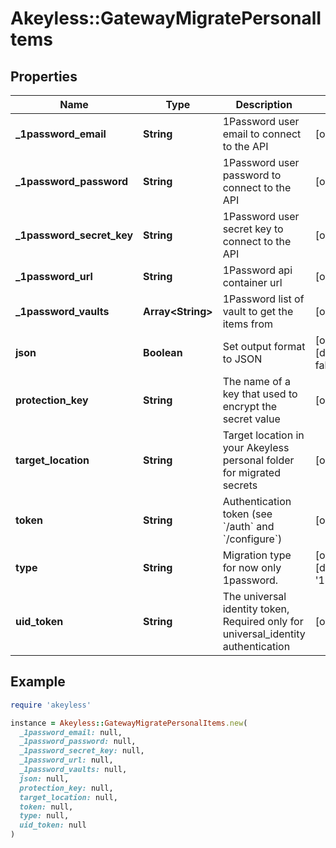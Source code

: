 # Akeyless::GatewayMigratePersonalItems

## Properties

| Name | Type | Description | Notes |
| ---- | ---- | ----------- | ----- |
| **_1password_email** | **String** | 1Password user email to connect to the API | [optional] |
| **_1password_password** | **String** | 1Password user password to connect to the API | [optional] |
| **_1password_secret_key** | **String** | 1Password user secret key to connect to the API | [optional] |
| **_1password_url** | **String** | 1Password api container url | [optional] |
| **_1password_vaults** | **Array&lt;String&gt;** | 1Password list of vault to get the items from | [optional] |
| **json** | **Boolean** | Set output format to JSON | [optional][default to false] |
| **protection_key** | **String** | The name of a key that used to encrypt the secret value | [optional] |
| **target_location** | **String** | Target location in your Akeyless personal folder for migrated secrets | [optional] |
| **token** | **String** | Authentication token (see &#x60;/auth&#x60; and &#x60;/configure&#x60;) | [optional] |
| **type** | **String** | Migration type for now only 1password. | [optional][default to &#39;1password&#39;] |
| **uid_token** | **String** | The universal identity token, Required only for universal_identity authentication | [optional] |

## Example

```ruby
require 'akeyless'

instance = Akeyless::GatewayMigratePersonalItems.new(
  _1password_email: null,
  _1password_password: null,
  _1password_secret_key: null,
  _1password_url: null,
  _1password_vaults: null,
  json: null,
  protection_key: null,
  target_location: null,
  token: null,
  type: null,
  uid_token: null
)
```

